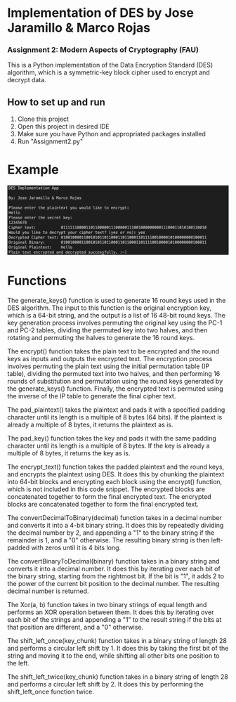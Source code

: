 # Implementation of DES by Jose Jaramillo & Marco Rojas

### Assignment 2: Modern Aspects of Cryptography (FAU)
This is a Python implementation of the Data Encryption Standard (DES) algorithm, which is a symmetric-key block cipher used to encrypt and decrypt data. 


## How to set up and run
1. Clone this project
2. Open this project in desired IDE
3. Make sure you have Python and appropriated packages installed
4. Run "Assignment2.py"

# Example
![Alt text](/images/Example.jpg "Example encryption and decryption")


# Functions
The generate_keys() function is used to generate 16 round keys used in the DES algorithm. The input to this function is the original encryption key, which is a 64-bit string, and the output is a list of 16 48-bit round keys. The key generation process involves permuting the original key using the PC-1 and PC-2 tables, dividing the permuted key into two halves, and then rotating and permuting the halves to generate the 16 round keys.

The encrypt() function takes the plain text to be encrypted and the round keys as inputs and outputs the encrypted text. The encryption process involves permuting the plain text using the initial permutation table (IP table), dividing the permuted text into two halves, and then performing 16 rounds of substitution and permutation using the round keys generated by the generate_keys() function. Finally, the encrypted text is permuted using the inverse of the IP table to generate the final cipher text.

The pad_plaintext() takes the plaintext and pads it with a specified padding character until its length is a multiple of 8 bytes (64 bits). If the plaintext is already a multiple of 8 bytes, it returns the plaintext as is.

The pad_key() function takes the key and pads it with the same padding character until its length is a multiple of 8 bytes. If the key is already a multiple of 8 bytes, it returns the key as is.

The encrypt_text() function takes the padded plaintext and the round keys, and encrypts the plaintext using DES. It does this by chunking the plaintext into 64-bit blocks and encrypting each block using the encrypt() function, which is not included in this code snippet. The encrypted blocks are concatenated together to form the final encrypted text. The encrypted blocks are concatenated together to form the final encrypted text.

The convertDecimalToBinary(decimal) function takes in a decimal number and converts it into a 4-bit binary string. It does this by repeatedly dividing the decimal number by 2, and appending a "1" to the binary string if the remainder is 1, and a "0" otherwise. The resulting binary string is then left-padded with zeros until it is 4 bits long.

The convertBinaryToDecimal(binary) function takes in a binary string and converts it into a decimal number. It does this by iterating over each bit of the binary string, starting from the rightmost bit. If the bit is "1", it adds 2 to the power of the current bit position to the decimal number. The resulting decimal number is returned.

The Xor(a, b) function takes in two binary strings of equal length and performs an XOR operation between them. It does this by iterating over each bit of the strings and appending a "1" to the result string if the bits at that position are different, and a "0" otherwise.

The shift_left_once(key_chunk) function takes in a binary string of length 28 and performs a circular left shift by 1. It does this by taking the first bit of the string and moving it to the end, while shifting all other bits one position to the left.

The shift_left_twice(key_chunk) function takes in a binary string of length 28 and performs a circular left shift by 2. It does this by performing the shift_left_once function twice.

